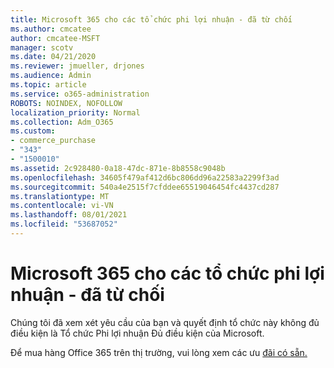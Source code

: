 ```yaml
---
title: Microsoft 365 cho các tổ chức phi lợi nhuận - đã từ chối
ms.author: cmcatee
author: cmcatee-MSFT
manager: scotv
ms.date: 04/21/2020
ms.reviewer: jmueller, drjones
ms.audience: Admin
ms.topic: article
ms.service: o365-administration
ROBOTS: NOINDEX, NOFOLLOW
localization_priority: Normal
ms.collection: Adm_O365
ms.custom:
- commerce_purchase
- "343"
- "1500010"
ms.assetid: 2c928480-0a18-47dc-871e-8b8558c9048b
ms.openlocfilehash: 34605f479af412d6bc806dd96a22583a2299f3ad
ms.sourcegitcommit: 540a4e2515f7cfddee65519046454fc4437cd287
ms.translationtype: MT
ms.contentlocale: vi-VN
ms.lasthandoff: 08/01/2021
ms.locfileid: "53687052"
---
```

# <a name="microsoft-365-for-nonprofits---declined"></a>Microsoft 365 cho các tổ chức phi lợi nhuận - đã từ chối

Chúng tôi đã xem xét yêu cầu của bạn và quyết định tổ chức này không đủ điều kiện là Tổ chức Phi lợi nhuận Đủ điều kiện của Microsoft.
  
Để mua hàng Office 365 trên thị trường, vui lòng xem các ưu [đãi có sẵn.](https://portal.office.com/AdminPortal/Home)
